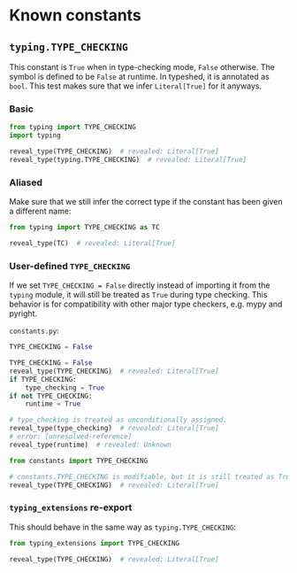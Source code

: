 # Known constants

## `typing.TYPE_CHECKING`

This constant is `True` when in type-checking mode, `False` otherwise. The symbol is defined to be
`False` at runtime. In typeshed, it is annotated as `bool`. This test makes sure that we infer
`Literal[True]` for it anyways.

### Basic

```py
from typing import TYPE_CHECKING
import typing

reveal_type(TYPE_CHECKING)  # revealed: Literal[True]
reveal_type(typing.TYPE_CHECKING)  # revealed: Literal[True]
```

### Aliased

Make sure that we still infer the correct type if the constant has been given a different name:

```py
from typing import TYPE_CHECKING as TC

reveal_type(TC)  # revealed: Literal[True]
```

### User-defined `TYPE_CHECKING`

If we set `TYPE_CHECKING = False` directly instead of importing it from the `typing` module, it will
still be treated as `True` during type checking. This behavior is for compatibility with other major
type checkers, e.g. mypy and pyright.

`constants.py`:

```py
TYPE_CHECKING = False
```

```py
TYPE_CHECKING = False
reveal_type(TYPE_CHECKING)  # revealed: Literal[True]
if TYPE_CHECKING:
    type_checking = True
if not TYPE_CHECKING:
    runtime = True

# type_checking is treated as unconditionally assigned.
reveal_type(type_checking)  # revealed: Literal[True]
# error: [unresolved-reference]
reveal_type(runtime)  # revealed: Unknown

from constants import TYPE_CHECKING

# constants.TYPE_CHECKING is modifiable, but it is still treated as True.
reveal_type(TYPE_CHECKING)  # revealed: Literal[True]
```

### `typing_extensions` re-export

This should behave in the same way as `typing.TYPE_CHECKING`:

```py
from typing_extensions import TYPE_CHECKING

reveal_type(TYPE_CHECKING)  # revealed: Literal[True]
```
